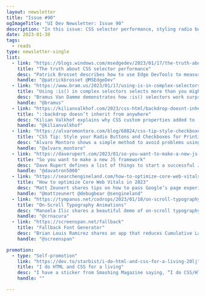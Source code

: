 ```yaml
---
layout: newsletter
title: "Issue #90"
ogImageTitle: "UI Dev Newsletter: Issue 90"
description: "In this issue: CSS selector performance, styling radio buttons and checkboxes for printing, fallback font generator, and more."
date: 2023-01-30
tags:
  - reads
type: newsletter-single
list:
  - link: "https://blogs.windows.com/msedgedev/2023/01/17/the-truth-about-css-selector-performance/"
    title: "The truth about CSS selector performance"
    desc: "Patrick Brosset describes how to use Edge DevTools to measure CSS selector performance."
    handle: "@patrickbrosset @MSEdgeDev"
  - link: "https://www.bram.us/2023/01/17/using-is-in-complex-selectors-selects-more-than-you-might-initially-think/"
    title: "Using :is() in complex selectors selects more than you might initially think"
    desc: "Bramus Van Damme demonstrates how :is() selectors work surprisingly."
    handle: "@bramus"
  - link: "https://kilianvalkhof.com/2023/css-html/backdrop-doesnt-inherit-from-anywhere/"
    title: "::backdrop doesn’t inherit from anywhere"
    desc: "Kilian Valkhof explains why CSS custom properties added to :root won’t work for ::backdrop."
    handle: "@kilianvalkhof"
  - link: "https://alvaromontoro.com/blog/68024/css-tip-style-checkboxes-radio-buttons-for-printing"
    title: "CSS Tip: Style your Radio Buttons and Checkboxes for Printing"
    desc: "Alvaro Montoro shows a simple method to avoid problems using the print-color-adjust property."
    handle: "@alvaro_montoro"
  - link: "https://daverupert.com/2023/01/so-you-want-to-make-a-new-js-framework/"
    title: "So you want to make a new JS framework"
    desc: "Dave Rupert defines a list of things to start a successful JS framework project in 2023."
    handle: "@davatron5000"
  - link: "https://searchengineland.com/how-to-optimize-core-web-vitals-in-2023-391050"
    title: "How to optimize Core Web Vitals in 2023"
    desc: "Matt Zeunert shares tips on how to pass Google’s page experience requirements for a higher rank."
    handle: "@mattzeunert @debugbear @sengineland"
  - link: "https://tympanus.net/codrops/2023/01/18/on-scroll-typography-animations/"
    title: "On-Scroll Typography Animations"
    desc: "Manoela Ilic shares a beautiful demo of on-scroll typography animations."
    handle: "@crnacura"
  - link: "https://screenspan.net/fallback"
    title: "Fallback Font Generator"
    desc: "Brian Louis Ramirez shares an app that reduces Cumulative Layout Shift (CLS) by adjusting web fonts and system font fallbacks using special @font-face descriptors."
    handle: "@screenspan"

promotion:
  - type: "Self-promotion"
    link: "https://dev.to/starbist/i-do-html-and-css-for-a-living-20lj"
    title: "I do HTML and CSS for a living"
    desc: "I have a sticker from Smashing Magazine saying, “I do CSS/HTML for a living,” and that is what I genuinely do."
    handle: ""

---
```

